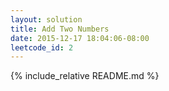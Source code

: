 ```yaml
---
layout: solution
title: Add Two Numbers
date: 2015-12-17 18:04:06-08:00
leetcode_id: 2
---
```

{% include_relative README.md %}
